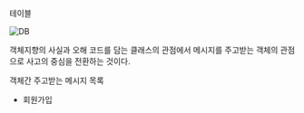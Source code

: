 
테이블

![DB](https://user-images.githubusercontent.com/58217856/200501486-4a120d4b-2850-4f47-8422-9cb17d232e20.png)


객체지향의 사실과 오해
코드를 담는 클래스의 관점에서 메시지를 주고받는 객체의 관점으로 사고의 중심을 전환하는 것이다.

객체간 주고받는 메시지 목록

- 회원가입
